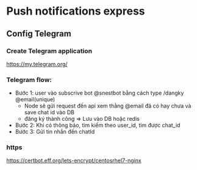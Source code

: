 # Push notifications express

## Config Telegram

### Create Telegram application

https://my.telegram.org/

### Telegram flow:

- Bước 1: user vào subscrive bot @snestbot bằng cách type /dangky @email(unique)
  - Node sẽ gửi request đến api xem thằng @email đã có hay chưa và save chat id vào DB
  - đăng ký thành công => Lưu vào DB hoặc redis
- Bước 2: Khi có thông báo, tìm kiếm theo user_id, tìm được chat_id
- Bước 3: Gửi tin nhắn đến chatId

### https

https://certbot.eff.org/lets-encrypt/centosrhel7-nginx
